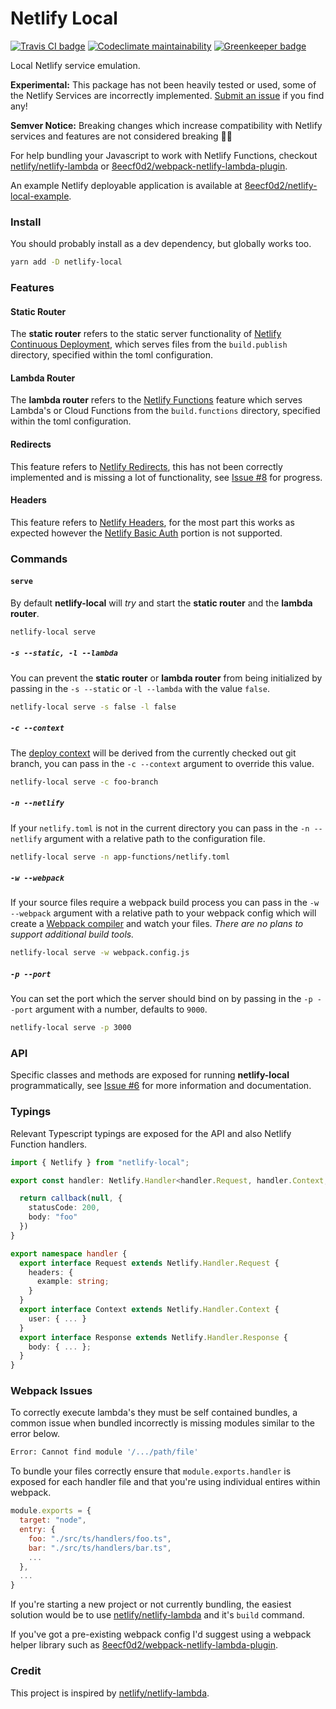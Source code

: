 # Netlify Local

[![Travis CI badge](https://travis-ci.org/8eecf0d2/netlify-local.svg?branch=master)](https://travis-ci.org/8eecf0d2/netlify-local)
[![Codeclimate maintainability](https://img.shields.io/codeclimate/maintainability-percentage/8eecf0d2/netlify-local.svg)](https://codeclimate.com/github/8eecf0d2/netlify-local)
[![Greenkeeper badge](https://badges.greenkeeper.io/8eecf0d2/netlify-local.svg)](https://greenkeeper.io/)

Local Netlify service emulation.

**Experimental:** This package has not been heavily tested or used, some of the Netlify Services are incorrectly implemented. [Submit an issue](https://github.com/8eecf0d2/netlify-local/issues) if you find any!

**Semver Notice:** Breaking changes which increase compatibility with Netlify services and features are not considered breaking 🤷‍♂️

For help bundling your Javascript to work with Netlify Functions, checkout [netlify/netlify-lambda](https://github.com/netlify/netlify-lambda) or [8eecf0d2/webpack-netlify-lambda-plugin](https://github.com/8eecf0d2/webpack-netlify-lambda-plugin).

An example Netlify deployable application is available at [8eecf0d2/netlify-local-example](https://github.com/8eecf0d2/netlify-local-example).

### Install

You should probably install as a dev dependency, but globally works too.
```bash
yarn add -D netlify-local
```

### Features

#### Static Router
The **static router** refers to the static server functionality of [Netlify Continuous Deployment](https://www.netlify.com/docs/continuous-deployment), which serves files from the `build.publish` directory, specified within the toml configuration.

#### Lambda Router
The **lambda router** refers to the [Netlify Functions](https://www.netlify.com/features/functions) feature which serves Lambda's or Cloud Functions from the `build.functions` directory, specified within the toml configuration.

#### Redirects
This feature refers to [Netlify Redirects](https://www.netlify.com/docs/netlify-toml-reference#redirects), this has not been correctly implemented and is missing a lot of functionality, see [Issue #8](https://github.com/8eecf0d2/netlify-local/issues/8) for progress.

#### Headers
This feature refers to [Netlify Headers](https://www.netlify.com/docs/netlify-toml-reference#headers), for the most part this works as expected however the [Netlify Basic Auth](https://www.netlify.com/docs/headers-and-basic-auth/#basic-auth) portion is not supported.

### Commands

#### `serve`

By default **netlify-local** will _try_ and start the **static router** and the **lambda router**.

```bash
netlify-local serve
```

##### `-s --static, -l --lambda`
You can prevent the **static router** or **lambda router** from being initialized by passing in the `-s --static` or `-l --lambda` with the value `false`.

```bash
netlify-local serve -s false -l false
```

##### `-c --context`
The [deploy context](https://www.netlify.com/docs/netlify-toml-reference#deploy-context) will be derived from the currently checked out git branch, you can pass in the `-c --context` argument to override this value.

```bash
netlify-local serve -c foo-branch
```

##### `-n --netlify`

If your `netlify.toml` is not in the current directory you can pass in the `-n --netlify` argument with a relative path to the configuration file.

```bash
netlify-local serve -n app-functions/netlify.toml
```

##### `-w --webpack`

If your source files require a webpack build process you can pass in the `-w --webpack` argument with a relative path to your webpack config which will create a [Webpack compiler](https://webpack.js.org/api/node/#watching) and watch your files. _There are no plans to support additional build tools._

```bash
netlify-local serve -w webpack.config.js
```

##### `-p --port`

You can set the port which the server should bind on by passing in the `-p --port` argument with a number, defaults to `9000`.

```bash
netlify-local serve -p 3000
```

### API

Specific classes and methods are exposed for running **netlify-local** programmatically, see [Issue #6](https://github.com/8eecf0d2/netlify-local/issues/6) for more information and documentation.

### Typings

Relevant Typescript typings are exposed for the API and also Netlify Function handlers.
```ts
import { Netlify } from "netlify-local";

export const handler: Netlify.Handler<handler.Request, handler.Context, handler.Response> = (request, context, callback) => {

  return callback(null, {
    statusCode: 200,
    body: "foo"
  })
}

export namespace handler {
  export interface Request extends Netlify.Handler.Request {
    headers: {
      example: string;
    }
  }
  export interface Context extends Netlify.Handler.Context {
    user: { ... }
  }
  export interface Response extends Netlify.Handler.Response {
    body: { ... };
  }
}
```

### Webpack Issues

To correctly execute lambda's they must be self contained bundles, a common issue when bundled incorrectly is missing modules similar to the error below.

```bash
Error: Cannot find module '/.../path/file'
```

To bundle your files correctly ensure that `module.exports.handler` is exposed for each handler file and that you're using individual entires within webpack.

```js
module.exports = {
  target: "node",
  entry: {
    foo: "./src/ts/handlers/foo.ts",
    bar: "./src/ts/handlers/bar.ts",
    ...
  },
  ...
}
```

If you're starting a new project or not currently bundling, the easiest solution would be to use [netlify/netlify-lambda](https://github.com/netlify/netlify-lambda) and it's `build` command.

If you've got a pre-existing webpack config I'd suggest using a webpack helper library such as [8eecf0d2/webpack-netlify-lambda-plugin](https://github.com/8eecf0d2/webpack-netlify-lambda-plugin).

### Credit

This project is inspired by [netlify/netlify-lambda](https://github.com/netlify/netlify-lambda).

